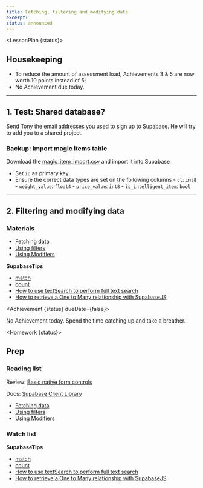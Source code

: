 ```yaml
---
title: Fetching, filtering and modifying data
excerpt: 
status: announced
---
```

<script>
	import Homework from "$lib/components/Homework.svelte";
	import LessonPlan from "$lib/components/LessonPlan.svelte";
	import LabTime from "$lib/components/LabTime.svelte";
	import Achievement from "$lib/components/Achievement.svelte";
</script>


<LessonPlan {status}>

## Housekeeping
- To reduce the amount of assessment load, Achievements 3 & 5 are now worth 10 points instead of 5;
- No Achievement due today.

---

## 1. Test: Shared database?
Send Tony the email addresses you used to sign up to Supabase. He will try to add you to a shared project.

### Backup: Import magic items table
Download the [magic_item_import.csv](/files/magic_item_import.csv) and import it into Supabase
- Set `id` as primary key
- Ensure the correct data types are set on the following columns
		- `cl`: `int8`
		- `weight_value`: `float4`
		- `price_value`: `int8`
		- `is_intelligent_item`: `bool`

---

## 2. Filtering and modifying data
### Materials
- [Fetching data](https://supabase.com/docs/reference/javascript/select)
- [Using filters](https://supabase.com/docs/reference/javascript/using-filters)
- [Using Modifiers](https://supabase.com/docs/reference/javascript/db-modifiers-select)

**SupabaseTips**
- [match](https://www.youtube.com/watch?v=Jx8unDjLaKg)
- [count](https://www.youtube.com/watch?v=51ChVycS__k)
- [How to use textSearch to perform full text search](https://www.youtube.com/watch?v=b-mgca_2Oe4)
- [How to retrieve a One to Many relationship with SupabaseJS](https://www.youtube.com/watch?v=_GQJa3xAfJ4)


</LessonPlan>

<Achievement {status} dueDate={false}>

No Achievement today. Spend the time catching up and take a breather.

</Achievement>

<Homework {status}>

## Prep
### Reading list
Review: [Basic native form controls](https://developer.mozilla.org/en-US/docs/Learn/Forms/Basic_native_form_controls)

Docs: [Supabase Client Library](https://supabase.com/docs/reference/javascript/installing)
- [Fetching data](https://supabase.com/docs/reference/javascript/select)
- [Using filters](https://supabase.com/docs/reference/javascript/using-filters)
- [Using Modifiers](https://supabase.com/docs/reference/javascript/db-modifiers-select)

### Watch list
**SupabaseTips**
- [match](https://www.youtube.com/watch?v=Jx8unDjLaKg)
- [count](https://www.youtube.com/watch?v=51ChVycS__k)
- [How to use textSearch to perform full text search](https://www.youtube.com/watch?v=b-mgca_2Oe4)
- [How to retrieve a One to Many relationship with SupabaseJS](https://www.youtube.com/watch?v=_GQJa3xAfJ4)

</Homework>